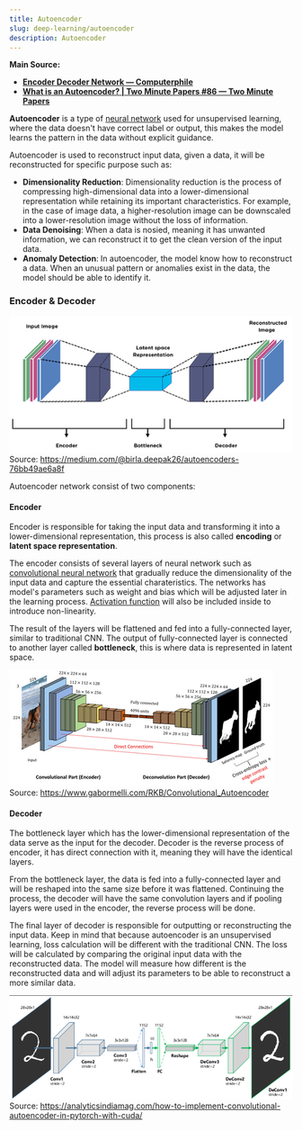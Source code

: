 ```yaml
---
title: Autoencoder
slug: deep-learning/autoencoder
description: Autoencoder
---
```


**Main Source:**

- **[Encoder Decoder Network — Computerphile](https://youtu.be/1icvxbAoPWc?si=h_INIqnLio0jnUw6)**
- **[What is an Autoencoder? | Two Minute Papers #86 — Two Minute Papers](https://youtu.be/Rdpbnd0pCiI?si=CxZ0egCEEmxiIAIo)**

**Autoencoder** is a type of [neural network](/deep-learning/neural-network) used for unsupervised learning, where the data doesn't have correct label or output, this makes the model learns the pattern in the data without explicit guidance.

Autoencoder is used to reconstruct input data, given a data, it will be reconstructed for specific purpose such as:

- **Dimensionality Reduction**: Dimensionality reduction is the process of compressing high-dimensional data into a lower-dimensional representation while retaining its important characteristics. For example, in the case of image data, a higher-resolution image can be downscaled into a lower-resolution image without the loss of information.
- **Data Denoising**: When a data is nosied, meaning it has unwanted information, we can reconstruct it to get the clean version of the input data.
- **Anomaly Detection**: In autoencoder, the model know how to reconstruct a data. When an unusual pattern or anomalies exist in the data, the model should be able to identify it.

### Encoder & Decoder

![Autoencoder architecture](./autoencoder.png)  
Source: https://medium.com/@birla.deepak26/autoencoders-76bb49ae6a8f

Autoencoder network consist of two components:

#### Encoder

Encoder is responsible for taking the input data and transforming it into a lower-dimensional representation, this process is also called **encoding** or **latent space representation**.

The encoder consists of several layers of neural network such as [convolutional neural network](/deep-learning/cnn) that gradually reduce the dimensionality of the input data and capture the essential charateristics. The networks has model's parameters such as weight and bias which will be adjusted later in the learning process. [Activation function](/deep-learning/deep-learning-foundation#activation-function) will also be included inside to introduce non-linearity.

The result of the layers will be flattened and fed into a fully-connected layer, similar to traditional CNN. The output of fully-connected layer is connected to another layer called **bottleneck**, this is where data is represented in latent space.

![Encoding, downscaling the data, in this case an image data](./encoding.png)  
Source: https://www.gabormelli.com/RKB/Convolutional_Autoencoder

#### Decoder

The bottleneck layer which has the lower-dimensional representation of the data serve as the input for the decoder. Decoder is the reverse process of encoder, it has direct connection with it, meaning they will have the identical layers.

From the bottleneck layer, the data is fed into a fully-connected layer and will be reshaped into the same size before it was flattened. Continuing the process, the decoder will have the same convolution layers and if pooling layers were used in the encoder, the reverse process will be done.

The final layer of decoder is responsible for outputting or reconstructing the input data. Keep in mind that because autoencoder is an unsupervised learning, loss calculation will be different with the traditional CNN. The loss will be calculated by comparing the original input data with the reconstructed data. The model will measure how different is the reconstructed data and will adjust its parameters to be able to reconstruct a more similar data.

![Decoder, which is symmetric to encoder](./decoder.png)  
Source: https://analyticsindiamag.com/how-to-implement-convolutional-autoencoder-in-pytorch-with-cuda/
